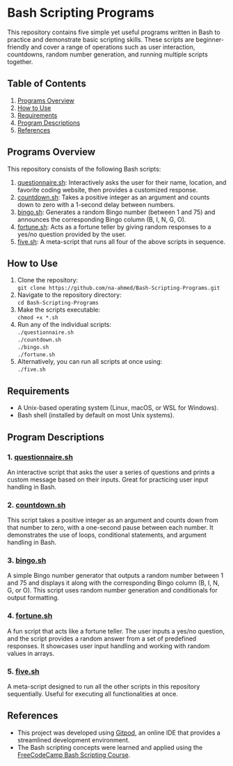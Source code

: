 # Bash Scripting Programs
This repository contains five simple yet useful programs written in Bash to practice and demonstrate basic scripting skills. These scripts are beginner-friendly and cover a range of operations such as user interaction, countdowns, random number generation, and running multiple scripts together.

## Table of Contents
1. [Programs Overview](#programs-overview)
2. [How to Use](#how-to-use)
3. [Requirements](#requirements)
4. [Program Descriptions](#program-descriptions)
5. [References](#references)

## Programs Overview
This repository consists of the following Bash scripts:
1. [questionnaire.sh](#1-questionnairesh): Interactively asks the user for their name, location, and favorite coding website, then provides a customized response.
2. [countdown.sh](#2-countdownsh): Takes a positive integer as an argument and counts down to zero with a 1-second delay between numbers.
3. [bingo.sh](#3-bingosh): Generates a random Bingo number (between 1 and 75) and announces the corresponding Bingo column (B, I, N, G, O).
4. [fortune.sh](#4-fortunesh): Acts as a fortune teller by giving random responses to a yes/no question provided by the user.
5. [five.sh](#5-fivesh): A meta-script that runs all four of the above scripts in sequence.

## How to Use
1. Clone the repository:<br>
   `git clone https://github.com/na-ahmed/Bash-Scripting-Programs.git`
2. Navigate to the repository directory:<br>
   `cd Bash-Scripting-Programs`
3. Make the scripts executable:<br>
   `chmod +x *.sh`
4. Run any of the individual scripts:<br>
   `./questionnaire.sh`<br>
   `./countdown.sh`<br>
   `./bingo.sh`<br>
   `./fortune.sh`<br>
5. Alternatively, you can run all scripts at once using:<br>
   `./five.sh`
## Requirements
<ul>
<li>A Unix-based operating system (Linux, macOS, or WSL for Windows).</li>
<li>Bash shell (installed by default on most Unix systems).</li>
</ul>

## Program Descriptions
### 1. [questionnaire.sh](questionnaire.sh)
An interactive script that asks the user a series of questions and prints a custom message based on their inputs. Great for practicing user input handling in Bash.

### 2. [countdown.sh](countdown.sh)
This script takes a positive integer as an argument and counts down from that number to zero, with a one-second pause between each number. It demonstrates the use of loops, conditional statements, and argument handling in Bash.

### 3. [bingo.sh](bingo.sh)
A simple Bingo number generator that outputs a random number between 1 and 75 and displays it along with the corresponding Bingo column (B, I, N, G, or O). This script uses random number generation and conditionals for output formatting.

### 4. [fortune.sh](fortune.sh)
A fun script that acts like a fortune teller. The user inputs a yes/no question, and the script provides a random answer from a set of predefined responses. It showcases user input handling and working with random values in arrays.

### 5. [five.sh](five.sh)
A meta-script designed to run all the other scripts in this repository sequentially. Useful for executing all functionalities at once.

## References
<ul>
   <li>This project was developed using <a href="https://gitpod.io">Gitpod</a>, an online IDE that provides a streamlined development environment.</li>
   <li>The Bash scripting concepts were learned and applied using the <a href="https://www.freecodecamp.org/learn/relational-database/learn-bash-scripting-by-building-five-programs/build-five-programs">FreeCodeCamp Bash Scripting Course</a>.</li>
</ul>
